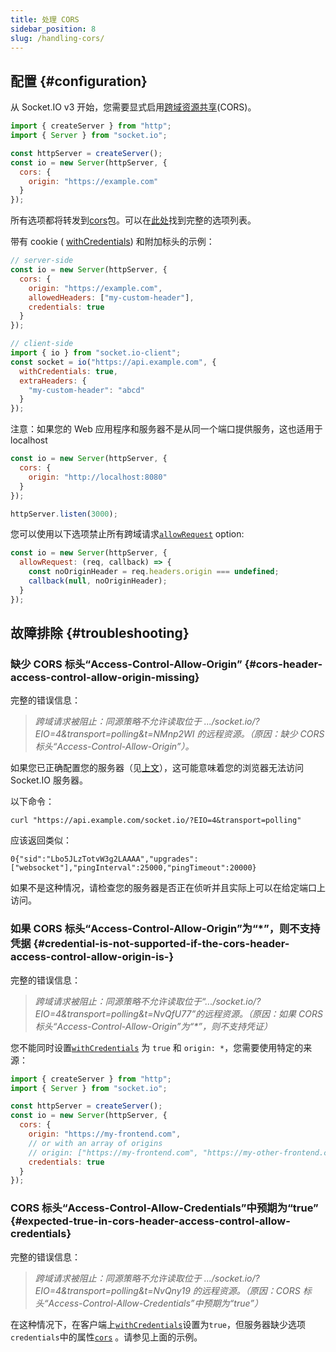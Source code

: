 ```yaml
---
title: 处理 CORS
sidebar_position: 8
slug: /handling-cors/
---
```


## 配置 {#configuration}

从 Socket.IO v3 开始，您需要显式启用[跨域资源共享](https://developer.mozilla.org/en-US/docs/Web/HTTP/CORS)(CORS)。

```js
import { createServer } from "http";
import { Server } from "socket.io";

const httpServer = createServer();
const io = new Server(httpServer, {
  cors: {
    origin: "https://example.com"
  }
});
```

所有选项都将转发到[cors](https://www.npmjs.com/package/cors)包。可以在[此处](https://github.com/expressjs/cors#configuration-options)找到完整的选项列表。

带有 cookie ( [withCredentials](https://developer.mozilla.org/en-US/docs/Web/API/XMLHttpRequest/withCredentials)) 和附加标头的示例：

```js
// server-side
const io = new Server(httpServer, {
  cors: {
    origin: "https://example.com",
    allowedHeaders: ["my-custom-header"],
    credentials: true
  }
});

// client-side
import { io } from "socket.io-client";
const socket = io("https://api.example.com", {
  withCredentials: true,
  extraHeaders: {
    "my-custom-header": "abcd"
  }
});
```

注意：如果您的 Web 应用程序和服务器不是从同一个端口提供服务，这也适用于 localhost

```js
const io = new Server(httpServer, {
  cors: {
    origin: "http://localhost:8080"
  }
});

httpServer.listen(3000);
```

您可以使用以下选项禁止所有跨域请求[`allowRequest`](../../server-options.md#allowrequest) option:

```js
const io = new Server(httpServer, {
  allowRequest: (req, callback) => {
    const noOriginHeader = req.headers.origin === undefined;
    callback(null, noOriginHeader);
  }
});
```

## 故障排除 {#troubleshooting}

### 缺少 CORS 标头“Access-Control-Allow-Origin” {#cors-header-access-control-allow-origin-missing}

完整的错误信息：

> <i>跨域请求被阻止：同源策略不允许读取位于 .../socket.io/?EIO=4&transport=polling&t=NMnp2WI 的远程资源。（原因：缺少 CORS 标头“Access-Control-Allow-Origin”）。</i>

如果您已正确配置您的服务器（见[上文](#configuration)），这可能意味着您的浏览器无法访问 Socket.IO 服务器。

以下命令：

```
curl "https://api.example.com/socket.io/?EIO=4&transport=polling"
```

应该返回类似：

```
0{"sid":"Lbo5JLzTotvW3g2LAAAA","upgrades":["websocket"],"pingInterval":25000,"pingTimeout":20000}
```

如果不是这种情况，请检查您的服务器是否正在侦听并且实际上可以在给定端口上访问。

### 如果 CORS 标头“Access-Control-Allow-Origin”为“*”，则不支持凭据 {#credential-is-not-supported-if-the-cors-header-access-control-allow-origin-is-}

完整的错误信息：

> <i>跨域请求被阻止：同源策略不允许读取位于“.../socket.io/?EIO=4&transport=polling&t=NvQfU77”的远程资源。（原因：如果 CORS 标头“Access-Control-Allow-Origin”为“*”，则不支持凭证）</i>

您不能同时设置[`withCredentials`](../../client-options.md#withcredentials) 为 `true` 和 `origin: *`，您需要使用特定的来源：

```js
import { createServer } from "http";
import { Server } from "socket.io";

const httpServer = createServer();
const io = new Server(httpServer, {
  cors: {
    origin: "https://my-frontend.com",
    // or with an array of origins
    // origin: ["https://my-frontend.com", "https://my-other-frontend.com", "http://localhost:3000"],
    credentials: true
  }
});
```

### CORS 标头“Access-Control-Allow-Credentials”中预期为“true” {#expected-true-in-cors-header-access-control-allow-credentials}

完整的错误信息：

> <i>跨域请求被阻止：同源策略不允许读取位于 .../socket.io/?EIO=4&transport=polling&t=NvQny19 的远程资源。（原因：CORS 标头“Access-Control-Allow-Credentials”中预期为“true”）</i>

在这种情况下，在客户端上[`withCredentials`](../../client-options.md#withcredentials)设置为`true`，但服务器缺少选项`credentials`中的属性[`cors`](../../server-options.md#cors) 。请参见上面的示例。
